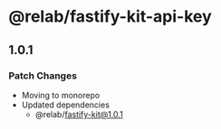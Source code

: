 # @relab/fastify-kit-api-key

## 1.0.1

### Patch Changes

-   Moving to monorepo
-   Updated dependencies
    -   @relab/fastify-kit@1.0.1
